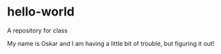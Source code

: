 # hello-world
A repository for class

My name is Oskar and I am having a little bit of trouble, but figuring it out!
